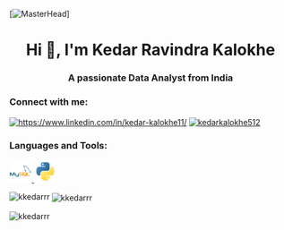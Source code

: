 [![MasterHead](https://cdn.dribbble.com/users/1162077/screenshots/3848914/programmer.gif)]

<h1 align="center">Hi 👋, I'm Kedar Ravindra Kalokhe</h1>
<h3 align="center"> A passionate Data Analyst from India</h3>

<h3 align="left">Connect with me:</h3>
<p align="left">
<a href="https://linkedin.com/in/https://www.linkedin.com/in/kedar-kalokhe11/" target="blank"><img align="center" src="https://raw.githubusercontent.com/rahuldkjain/github-profile-readme-generator/master/src/images/icons/Social/linked-in-alt.svg" alt="https://www.linkedin.com/in/kedar-kalokhe11/" height="30" width="40" /></a>
<a href="https://www.hackerrank.com/kedarkalokhe512" target="blank"><img align="center" src="https://raw.githubusercontent.com/rahuldkjain/github-profile-readme-generator/master/src/images/icons/Social/hackerrank.svg" alt="kedarkalokhe512" height="30" width="40" /></a>
</p>

<h3 align="left">Languages and Tools:</h3>
<p align="left"> <a href="https://www.mysql.com/" target="_blank" rel="noreferrer"> <img src="https://raw.githubusercontent.com/devicons/devicon/master/icons/mysql/mysql-original-wordmark.svg" alt="mysql" width="40" height="40"/> </a> <a href="https://www.python.org" target="_blank" rel="noreferrer"> <img src="https://raw.githubusercontent.com/devicons/devicon/master/icons/python/python-original.svg" alt="python" width="40" height="40"/> </a> </p>

<p><img align="left" src="https://github-readme-stats.vercel.app/api/top-langs?username=kkedarrr&show_icons=true&locale=en&layout=compact" alt="kkedarrr" /></p>

<p>&nbsp;<img align="center" src="https://github-readme-stats.vercel.app/api?username=kkedarrr&show_icons=true&locale=en" alt="kkedarrr" /></p>

<p><img align="center" src="https://github-readme-streak-stats.herokuapp.com/?user=kkedarrr&" alt="kkedarrr" /></p>
